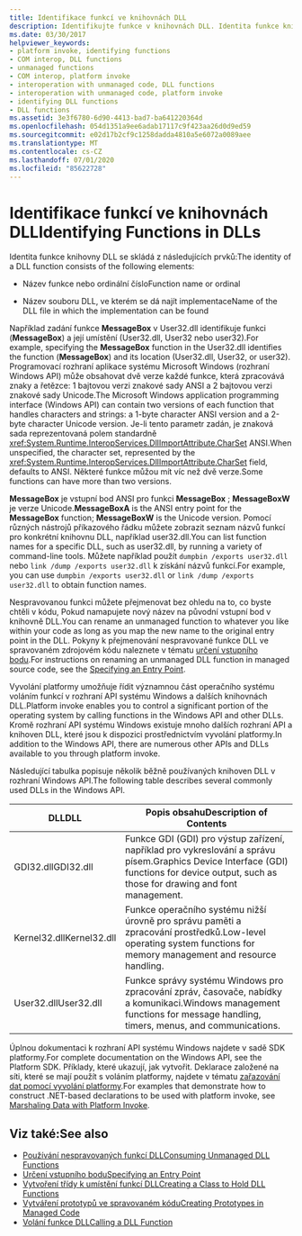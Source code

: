 ```yaml
---
title: Identifikace funkcí ve knihovnách DLL
description: Identifikujte funkce v knihovnách DLL. Identita funkce knihovny DLL se skládá z názvu funkce nebo pořadového čísla a názvu souboru DLL, ve kterém lze implementovat implementaci.
ms.date: 03/30/2017
helpviewer_keywords:
- platform invoke, identifying functions
- COM interop, DLL functions
- unmanaged functions
- COM interop, platform invoke
- interoperation with unmanaged code, DLL functions
- interoperation with unmanaged code, platform invoke
- identifying DLL functions
- DLL functions
ms.assetid: 3e3f6780-6d90-4413-bad7-ba641220364d
ms.openlocfilehash: 054d1351a9ee6adab17117c9f423aa26d0d9ed59
ms.sourcegitcommit: e02d17b2cf9c1258dadda4810a5e6072a0089aee
ms.translationtype: MT
ms.contentlocale: cs-CZ
ms.lasthandoff: 07/01/2020
ms.locfileid: "85622728"
---
```

# <a name="identifying-functions-in-dlls"></a><span data-ttu-id="8ba76-104">Identifikace funkcí ve knihovnách DLL</span><span class="sxs-lookup"><span data-stu-id="8ba76-104">Identifying Functions in DLLs</span></span>
<span data-ttu-id="8ba76-105">Identita funkce knihovny DLL se skládá z následujících prvků:</span><span class="sxs-lookup"><span data-stu-id="8ba76-105">The identity of a DLL function consists of the following elements:</span></span>  
  
- <span data-ttu-id="8ba76-106">Název funkce nebo ordinální číslo</span><span class="sxs-lookup"><span data-stu-id="8ba76-106">Function name or ordinal</span></span>  
  
- <span data-ttu-id="8ba76-107">Název souboru DLL, ve kterém se dá najít implementace</span><span class="sxs-lookup"><span data-stu-id="8ba76-107">Name of the DLL file in which the implementation can be found</span></span>  
  
 <span data-ttu-id="8ba76-108">Například zadání funkce **MessageBox** v User32.dll identifikuje funkci (**MessageBox**) a její umístění (User32.dll, User32 nebo user32).</span><span class="sxs-lookup"><span data-stu-id="8ba76-108">For example, specifying the **MessageBox** function in the User32.dll identifies the function (**MessageBox**) and its location (User32.dll, User32, or user32).</span></span> <span data-ttu-id="8ba76-109">Programovací rozhraní aplikace systému Microsoft Windows (rozhraní Windows API) může obsahovat dvě verze každé funkce, která zpracovává znaky a řetězce: 1 bajtovou verzi znakové sady ANSI a 2 bajtovou verzi znakové sady Unicode.</span><span class="sxs-lookup"><span data-stu-id="8ba76-109">The Microsoft Windows application programming interface (Windows API) can contain two versions of each function that handles characters and strings: a 1-byte character ANSI version and a 2-byte character Unicode version.</span></span> <span data-ttu-id="8ba76-110">Je-li tento parametr zadán, je znaková sada reprezentovaná polem standardně <xref:System.Runtime.InteropServices.DllImportAttribute.CharSet> ANSI.</span><span class="sxs-lookup"><span data-stu-id="8ba76-110">When unspecified, the character set, represented by the <xref:System.Runtime.InteropServices.DllImportAttribute.CharSet> field, defaults to ANSI.</span></span> <span data-ttu-id="8ba76-111">Některé funkce můžou mít víc než dvě verze.</span><span class="sxs-lookup"><span data-stu-id="8ba76-111">Some functions can have more than two versions.</span></span>  
  
 <span data-ttu-id="8ba76-112">**MessageBox** je vstupní bod ANSI pro funkci **MessageBox** ; **MessageBoxW** je verze Unicode.</span><span class="sxs-lookup"><span data-stu-id="8ba76-112">**MessageBoxA** is the ANSI entry point for the **MessageBox** function; **MessageBoxW** is the Unicode version.</span></span> <span data-ttu-id="8ba76-113">Pomocí různých nástrojů příkazového řádku můžete zobrazit seznam názvů funkcí pro konkrétní knihovnu DLL, například user32.dll.</span><span class="sxs-lookup"><span data-stu-id="8ba76-113">You can list function names for a specific DLL, such as user32.dll, by running a variety of command-line tools.</span></span> <span data-ttu-id="8ba76-114">Můžete například použít `dumpbin /exports user32.dll` nebo `link /dump /exports user32.dll` k získání názvů funkcí.</span><span class="sxs-lookup"><span data-stu-id="8ba76-114">For example, you can use `dumpbin /exports user32.dll` or `link /dump /exports user32.dll` to obtain function names.</span></span>  
  
 <span data-ttu-id="8ba76-115">Nespravovanou funkci můžete přejmenovat bez ohledu na to, co byste chtěli v kódu, Pokud namapujete nový název na původní vstupní bod v knihovně DLL.</span><span class="sxs-lookup"><span data-stu-id="8ba76-115">You can rename an unmanaged function to whatever you like within your code as long as you map the new name to the original entry point in the DLL.</span></span> <span data-ttu-id="8ba76-116">Pokyny k přejmenování nespravované funkce DLL ve spravovaném zdrojovém kódu naleznete v tématu [určení vstupního bodu](specifying-an-entry-point.md).</span><span class="sxs-lookup"><span data-stu-id="8ba76-116">For instructions on renaming an unmanaged DLL function in managed source code, see the [Specifying an Entry Point](specifying-an-entry-point.md).</span></span>  
  
 <span data-ttu-id="8ba76-117">Vyvolání platformy umožňuje řídit významnou část operačního systému voláním funkcí v rozhraní API systému Windows a dalších knihovnách DLL.</span><span class="sxs-lookup"><span data-stu-id="8ba76-117">Platform invoke enables you to control a significant portion of the operating system by calling functions in the Windows API and other DLLs.</span></span> <span data-ttu-id="8ba76-118">Kromě rozhraní API systému Windows existuje mnoho dalších rozhraní API a knihoven DLL, které jsou k dispozici prostřednictvím vyvolání platformy.</span><span class="sxs-lookup"><span data-stu-id="8ba76-118">In addition to the Windows API, there are numerous other APIs and DLLs available to you through platform invoke.</span></span>  
  
 <span data-ttu-id="8ba76-119">Následující tabulka popisuje několik běžně používaných knihoven DLL v rozhraní Windows API.</span><span class="sxs-lookup"><span data-stu-id="8ba76-119">The following table describes several commonly used DLLs in the Windows API.</span></span>  
  
|<span data-ttu-id="8ba76-120">DLL</span><span class="sxs-lookup"><span data-stu-id="8ba76-120">DLL</span></span>|<span data-ttu-id="8ba76-121">Popis obsahu</span><span class="sxs-lookup"><span data-stu-id="8ba76-121">Description of Contents</span></span>|  
|---------|-----------------------------|  
|<span data-ttu-id="8ba76-122">GDI32.dll</span><span class="sxs-lookup"><span data-stu-id="8ba76-122">GDI32.dll</span></span>|<span data-ttu-id="8ba76-123">Funkce GDI (GDI) pro výstup zařízení, například pro vykreslování a správu písem.</span><span class="sxs-lookup"><span data-stu-id="8ba76-123">Graphics Device Interface (GDI) functions for device output, such as those for drawing and font management.</span></span>|  
|<span data-ttu-id="8ba76-124">Kernel32.dll</span><span class="sxs-lookup"><span data-stu-id="8ba76-124">Kernel32.dll</span></span>|<span data-ttu-id="8ba76-125">Funkce operačního systému nižší úrovně pro správu paměti a zpracování prostředků.</span><span class="sxs-lookup"><span data-stu-id="8ba76-125">Low-level operating system functions for memory management and resource handling.</span></span>|  
|<span data-ttu-id="8ba76-126">User32.dll</span><span class="sxs-lookup"><span data-stu-id="8ba76-126">User32.dll</span></span>|<span data-ttu-id="8ba76-127">Funkce správy systému Windows pro zpracování zpráv, časovače, nabídky a komunikaci.</span><span class="sxs-lookup"><span data-stu-id="8ba76-127">Windows management functions for message handling, timers, menus, and communications.</span></span>|  
  
 <span data-ttu-id="8ba76-128">Úplnou dokumentaci k rozhraní API systému Windows najdete v sadě SDK platformy.</span><span class="sxs-lookup"><span data-stu-id="8ba76-128">For complete documentation on the Windows API, see the Platform SDK.</span></span> <span data-ttu-id="8ba76-129">Příklady, které ukazují, jak vytvořit. Deklarace založené na síti, které se mají použít s voláním platformy, najdete v tématu [zařazování dat pomocí vyvolání platformy](marshaling-data-with-platform-invoke.md).</span><span class="sxs-lookup"><span data-stu-id="8ba76-129">For examples that demonstrate how to construct .NET-based declarations to be used with platform invoke, see [Marshaling Data with Platform Invoke](marshaling-data-with-platform-invoke.md).</span></span>  
  
## <a name="see-also"></a><span data-ttu-id="8ba76-130">Viz také:</span><span class="sxs-lookup"><span data-stu-id="8ba76-130">See also</span></span>

- [<span data-ttu-id="8ba76-131">Používání nespravovaných funkcí DLL</span><span class="sxs-lookup"><span data-stu-id="8ba76-131">Consuming Unmanaged DLL Functions</span></span>](consuming-unmanaged-dll-functions.md)
- [<span data-ttu-id="8ba76-132">Určení vstupního bodu</span><span class="sxs-lookup"><span data-stu-id="8ba76-132">Specifying an Entry Point</span></span>](specifying-an-entry-point.md)
- [<span data-ttu-id="8ba76-133">Vytvoření třídy k umístění funkcí DLL</span><span class="sxs-lookup"><span data-stu-id="8ba76-133">Creating a Class to Hold DLL Functions</span></span>](creating-a-class-to-hold-dll-functions.md)
- [<span data-ttu-id="8ba76-134">Vytváření prototypů ve spravovaném kódu</span><span class="sxs-lookup"><span data-stu-id="8ba76-134">Creating Prototypes in Managed Code</span></span>](creating-prototypes-in-managed-code.md)
- [<span data-ttu-id="8ba76-135">Volání funkce DLL</span><span class="sxs-lookup"><span data-stu-id="8ba76-135">Calling a DLL Function</span></span>](calling-a-dll-function.md)
